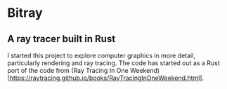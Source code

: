 # Bitray 
## A ray tracer built in Rust

I started this project to explore computer graphics in more detail, particularly rendering and ray tracing. The code has started out as a Rust port of the code from (Ray Tracing In One Weekend)[https://raytracing.github.io/books/RayTracingInOneWeekend.html].
